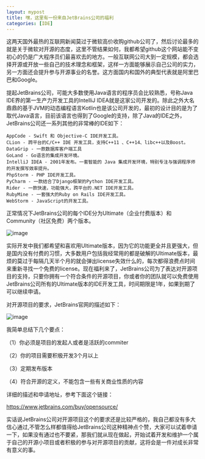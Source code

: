 ```yaml
---
layout: mypost
title: 嘿，这里有一份来自JetBrains公司的福利
categories: [IDE]
---
```




这两天国外最热的互联网新闻莫过于微软高价收购github公司了，然后讨论最多的就是关于微软对开源的态度，这里不管结果如何，我都希望github这个网站能不变初心的仍是广大程序员们最喜欢去的地方。一般互联网公司大到一定规模，都会选择开源或开放一些自己的技术理念和框架，这样一方面能够展示自己公司的实力，另一方面还会提升参与开源事业的名誉。这方面国内和国外的典型代表就是阿里巴巴和Google。


提起JetBrains公司，可能大多数使用Java语言的程序员会比较熟悉，号称Java IDE界的第一生产力开发工具的IntelliJ IDEA就是这家公司开发的。除此之外大名鼎鼎的基于JVM的动态编程语言Kotlin也是该公司开发的，最初的设计目的是为了取代Java语言，目前该语言也得到了Google的支持，除了Java的IDE之外，JetBrains公司还一系列其他的非常棒的IDE如下：

```
AppCode - Swift 和 Objective-C IDE开发工具。
CLion - 跨平台的C/C++ IDE 开发工具，支持C++11 、C++14、libc++以及Boost。
DataGrip - 一款数据库客户端工具
GoLand - Go语言的集成开发环境。
IntelliJ IDEA - 2001年发布。一套智能的 Java 集成开发环境，特别专注与强调程序师的开发撰写效率提升。
PhpStorm - PHP IDE开发工具。
PyCharm - 一款结合了Django框架的Python IDE开发工具。
Rider - 一款快速，功能强大，跨平台的.NET IDE开发工具。
RubyMine - 一套强大的Ruby on Rails IDE开发工具。
WebStorm - JavaScript的开发工具。
```

正常情况下JetBrains公司的每个IDE分为Ultimate（企业付费版本）和Community（社区免费）两个版本。

![image](https://note.youdao.com/yws/public/resource/c249f8b0f58c8d73001d128b0194930d/xmlnote/9218E13FF01947F2AAA0F6E82429023A/50000)

实际开发中我们都希望和喜欢用Ultimate版本，因为它的功能更全并且更强大，但是国内没有付费的习惯，大多数用户包括我经常用的都是破解的Ultimate版本，最烦的莫过于每隔几天半个月的就会弹出license失效什么的，每次都得浪费点时间来重新寻找一个免费的license。现在福利来了，JetBrains公司为了表达对开源项目的支持，只要你拥有一个符合条件的开源项目，你或者你的团队就可以免费使用JetBrains公司所有的Ultimate版本的IDE开发工具，时间期限是1年，如果到期了可以继续申请。



对开源项目的要求，JetBrains官网的描述如下：

![image](https://note.youdao.com/yws/public/resource/c249f8b0f58c8d73001d128b0194930d/xmlnote/23007B2B667A4450BDA29AD2B19E8029/49987)


我简单总结下几个要点：

（1）你必须是项目的发起人或者是活跃的commiter

（2）你的项目需要积极开发3个月以上

（3）定期发布版本

（4）符合开源的定义，不能包含一些有关商业性质的内容

详细的描述和申请地址，参考下面这个链接：

<https://www.jetbrains.com/buy/opensource/>



实话说JetBrains公司对开源项目这个的要求还是比较严格的，我自己都没有多大信心通过,不管怎么样都值得给JetBrains公司这种精神点个赞，大家可以试着申请一下，如果没有通过也不要紧，那我们就从现在做起，开始试着开发和维护一个属于自己的开源小项目或者积极的参与对开源项目的贡献，这将会是一件对成长非常有意义的事。




